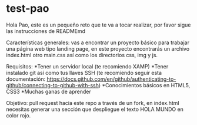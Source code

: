 # test-pao
Hola Pao, este es un pequeño reto que te va a tocar realizar, por favor sigue las instrucciones de READMEmd

Características generales: vas a encontrar un proyecto básico para trabajar una página web tipo landing page, en este proyecto encontrarás un archivo index.html otro main.css así como los directorios css, img y js.

Requisitos:
*Tener un servidor local (te recomiendo XAMP)
*Tener instalado git así como tus llaves SSH (te recomiendo seguir esta documentación: https://docs.github.com/en/github/authenticating-to-github/connecting-to-github-with-ssh)
*Conocimientos básicos en HTML5, CSS3
*Muchas ganas de aprender

Objetivo:
pull request hacia este repo a través de un fork, en index.html necesitas generar una sección que despliegue el texto HOLA MUNDO en color rojo.

